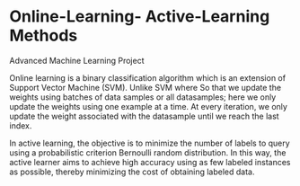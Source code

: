 # Online-Learning- Active-Learning Methods
Advanced Machine Learning Project

Online learning is a binary classification algorithm which is an extension of Support Vector Machine (SVM). Unlike SVM where So that we update the weights using batches of data samples or all datasamples; here we only update the weights using one example at a time. At every iteration, we only update the weight associated with the datasample until we reach the last index.

In active learning, the objective is to minimize the number of labels to query using a probabilistic criterion Bernoulli random distribution. In this way, the active learner aims to achieve high accuracy using as few labeled instances as possible, thereby minimizing the cost of obtaining labeled data.
